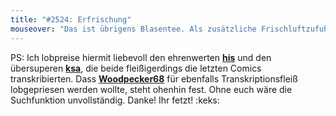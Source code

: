 ```yaml
---
title: "#2524: Erfrischung"
mouseover: "Das ist übrigens Blasentee. Als zusätzliche Frischluftzufuhr."
---
```


PS:
Ich lobpreise hiermit liebevoll den ehrenwerten <a href="http://www.fonflatter.de/archiv/?search=user:his"><strong>his</strong></a> und den übersuperen <a href="http://www.fonflatter.de/archiv/?search=user:ksa"><strong>ksa</strong></a>, die beide fleißigerdings die letzten Comics transkribierten. Dass <a href="http://www.fonflatter.de/archiv/?search=user:Woodpecker68"><strong>Woodpecker68</strong></a> für ebenfalls Transkriptionsfleiß lobgepriesen werden wollte, steht ohenhin fest.
Ohne euch wäre die Suchfunktion unvollständig. 
Danke! Ihr fetzt!
:keks:

